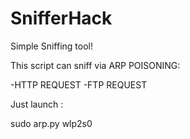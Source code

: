 # SnifferHack

Simple Sniffing tool!

This script can sniff via ARP POISONING: 

-HTTP REQUEST
-FTP REQUEST

Just launch :

sudo arp.py wlp2s0
